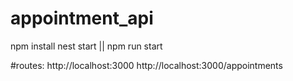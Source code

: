 # appointment_api

npm install
nest start || npm run start

#routes:
http://localhost:3000
http://localhost:3000/appointments
